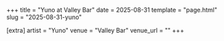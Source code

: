 +++
title = "Yuno at Valley Bar"
date = 2025-08-31
template = "page.html"
slug = "2025-08-31-yuno"

[extra]
artist = "Yuno"
venue = "Valley Bar"
venue_url = ""
+++
